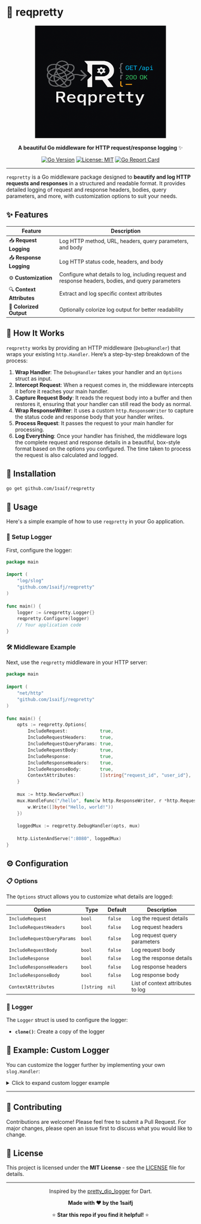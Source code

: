 # 🎨 reqpretty

<div align="center">

<img src="logo.png" width="350" height="300">

**A beautiful Go middleware for HTTP request/response logging** ✨

[![Go Version](https://img.shields.io/badge/Go-%3E%3D1.19-blue.svg)](https://golang.org/)
[![License: MIT](https://img.shields.io/badge/License-MIT-yellow.svg)](https://opensource.org/licenses/MIT)
[![Go Report Card](https://goreportcard.com/badge/github.com/1saif/reqpretty)](https://goreportcard.com/report/github.com/1saif/reqpretty)

</div>

---

`reqpretty` is a Go middleware package designed to **beautify and log HTTP requests and responses** in a structured and readable format. It provides detailed logging of request and response headers, bodies, query parameters, and more, with customization options to suit your needs.

## ✨ Features

| Feature | Description |
|---------|-------------|
| 📥 **Request Logging** | Log HTTP method, URL, headers, query parameters, and body |
| 📤 **Response Logging** | Log HTTP status code, headers, and body |
| ⚙️ **Customization** | Configure what details to log, including request and response headers, bodies, and query parameters |
| 🔍 **Context Attributes** | Extract and log specific context attributes |
| 🌈 **Colorized Output** | Optionally colorize log output for better readability |

## 🤔 How It Works

`reqpretty` works by providing an HTTP middleware (`DebugHandler`) that wraps your existing `http.Handler`. Here’s a step-by-step breakdown of the process:

1.  **Wrap Handler**: The `DebugHandler` takes your handler and an `Options` struct as input.
2.  **Intercept Request**: When a request comes in, the middleware intercepts it before it reaches your main handler.
3.  **Capture Request Body**: It reads the request body into a buffer and then restores it, ensuring that your handler can still read the body as normal.
4.  **Wrap ResponseWriter**: It uses a custom `http.ResponseWriter` to capture the status code and response body that your handler writes.
5.  **Process Request**: It passes the request to your main handler for processing.
6.  **Log Everything**: Once your handler has finished, the middleware logs the complete request and response details in a beautiful, box-style format based on the options you configured. The time taken to process the request is also calculated and logged.

## 🚀 Installation

```bash
go get github.com/1saif/reqpretty
```

## 📖 Usage

Here's a simple example of how to use `reqpretty` in your Go application.

### 🔧 Setup Logger

First, configure the logger:

```go
package main

import (
    "log/slog"
    "github.com/1saifj/reqpretty"
)

func main() {
    logger := &reqpretty.Logger{}
    reqpretty.Configure(logger)
    // Your application code
}
```

### 🛠️ Middleware Example

Next, use the `reqpretty` middleware in your HTTP server:

```go
package main

import (
    "net/http"
    "github.com/1saifj/reqpretty"
)

func main() {
    opts := reqpretty.Options{
        IncludeRequest:            true,
        IncludeRequestHeaders:     true,
        IncludeRequestQueryParams: true,
        IncludeRequestBody:        true,
        IncludeResponse:           true,
        IncludeResponseHeaders:    true,
        IncludeResponseBody:       true,
        ContextAttributes:         []string{"request_id", "user_id"},
    }

    mux := http.NewServeMux()
    mux.HandleFunc("/hello", func(w http.ResponseWriter, r *http.Request) {
        w.Write([]byte("Hello, world!"))
    })

    loggedMux := reqpretty.DebugHandler(opts, mux)

    http.ListenAndServe(":8080", loggedMux)
}
```

## ⚙️ Configuration

### 📋 Options

The `Options` struct allows you to customize what details are logged:

| Option | Type | Default | Description |
|--------|------|---------|-------------|
| `IncludeRequest` | `bool` | `false` | Log the request details |
| `IncludeRequestHeaders` | `bool` | `false` | Log request headers |
| `IncludeRequestQueryParams` | `bool` | `false` | Log request query parameters |
| `IncludeRequestBody` | `bool` | `false` | Log request body |
| `IncludeResponse` | `bool` | `false` | Log the response details |
| `IncludeResponseHeaders` | `bool` | `false` | Log response headers |
| `IncludeResponseBody` | `bool` | `false` | Log response body |
| `ContextAttributes` | `[]string` | `nil` | List of context attributes to log |

### 🔧 Logger

The `Logger` struct is used to configure the logger:

- **`clone()`**: Create a copy of the logger

## 🎯 Example: Custom Logger

You can customize the logger further by implementing your own `slog.Handler`:

<details>
<summary>Click to expand custom logger example</summary>

```go
package main

import (
    "context"
    "log/slog"
    "github.com/1saifj/reqpretty"
)

type CustomHandler struct {
    handler slog.Handler
}

func (h CustomHandler) Enabled(ctx context.Context, level slog.Level) bool {
    return h.handler.Enabled(ctx, level)
}

func (h CustomHandler) Handle(ctx context.Context, record slog.Record) error {
    // Custom log handling
    return h.handler.Handle(ctx, record)
}

func (h CustomHandler) WithAttrs(attrs []slog.Attr) slog.Handler {
    return CustomHandler{handler: h.handler.WithAttrs(attrs)}
}

func (h CustomHandler) WithGroup(name string) slog.Handler {
    return CustomHandler{handler: h.handler.WithGroup(name)}
}

func main() {
    logger := &reqpretty.Logger{}
    reqpretty.Configure(logger)
    customHandler := CustomHandler{handler: slog.Default().Handler()}
    slog.SetDefault(slog.New(customHandler))

    // Your application code
}
```

</details>

---

## 🤝 Contributing

Contributions are welcome! Please feel free to submit a Pull Request. For major changes, please open an issue first to discuss what you would like to change.

## 📄 License

This project is licensed under the **MIT License** - see the [LICENSE](LICENSE) file for details.

---

<div align="center">

Inspired by the [pretty_dio_logger](https://pub.dev/packages/pretty_dio_logger) for Dart.
<br>

**Made with ❤️ by the 1saifj**

⭐ **Star this repo if you find it helpful!** ⭐

</div>
